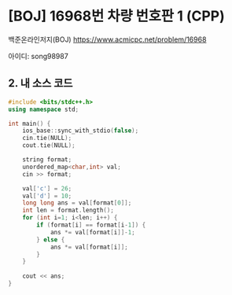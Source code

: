 # [BOJ] 16968번 차량 번호판 1 (CPP)


백준온라인저지(BOJ) https://www.acmicpc.net/problem/16968

아이디: song98987

## 2. 내 소스 코드

```c++
#include <bits/stdc++.h>
using namespace std;

int main() {
    ios_base::sync_with_stdio(false);
    cin.tie(NULL);
    cout.tie(NULL);

    string format;
    unordered_map<char,int> val;
    cin >> format;

    val['c'] = 26;
    val['d'] = 10;
    long long ans = val[format[0]];
    int len = format.length();
    for (int i=1; i<len; i++) {
        if (format[i] == format[i-1]) {
            ans *= val[format[i]]-1;
        } else {
            ans *= val[format[i]];
        }
    }
    
    cout << ans;
}
```